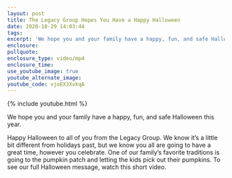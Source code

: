 ```yaml
---
layout: post
title: The Legacy Group Hopes You Have a Happy Halloween
date: 2020-10-29 14:03:44
tags:
excerpt: 'We hope you and your family have a happy, fun, and safe Halloween this year.'
enclosure:
pullquote:
enclosure_type: video/mp4
enclosure_time:
use_youtube_image: true
youtube_alternate_image:
youtube_code: vjoEX3XvkqA
---
```


{% include youtube.html %}

We hope you and your family have a happy, fun, and safe Halloween this year.

Happy Halloween to all of you from the Legacy Group. We know it’s a little bit different from holidays past, but we know you all are going to have a great time, however you celebrate. One of our family’s favorite traditions is going to the pumpkin patch and letting the kids pick out their pumpkins. To see our full Halloween message, watch this short video.